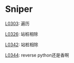 # Sniper

[L0303](https://leetcode-cn.com/problems/range-sum-query-immutable/): 遍历

[L0326](https://leetcode-cn.com/problems/power-of-three/): 站桩相除

[L0342](https://leetcode-cn.com/problems/power-of-four/): 站桩相除

[L0344](https://leetcode-cn.com/problems/reverse-string/): reverse  python还是香啊